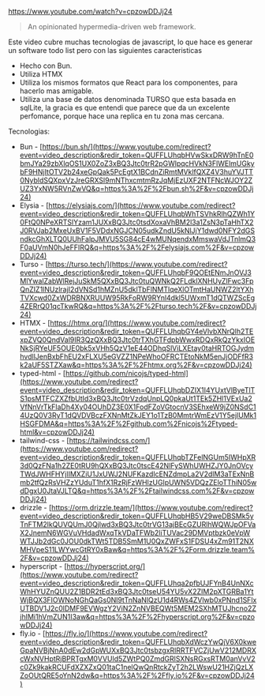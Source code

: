 https://www.youtube.com/watch?v=cpzowDDJj24

> An opinionated hypermedia-driven web framework.

Este video cubre muchas tecnologias de javascript, lo que hace es generar un software todo list pero con las siguientes caracteristicas

* Hecho con Bun.
* Utiliza HTMX
* Utiliza los mismos formatos que React para los componentes, para hacerlo mas amigable.
* Utiliza una base de datos denominada TURSO que esta basada en sqlLite, la gracia es que entendi que parece que da un excelente perfomance, porque hace una replica en tu zona mas cercana.


Tecnologias:

* Bun - [https://bun.sh/](https://www.youtube.com/redirect?event=video_description&redir_token=QUFFLUhqbHVwSkxDRW9hTnE0bmJYa29zbXlqOS1UX0ZoZ3xBQ3Jtc0trR2pGWlpqcHVkN3FlWElmUGkybF9HNjItOTV2b24xeGpQak5PcEgtX1BCdnZiRmtMVklfQXZ4V3huYVJTT0NybldSQXpxVzJreGRXSl9mNThxcmtmRzJqMjEzUXF2NTFNcWJOY2ZUZ3YxNW5RVnZwVQ&q=https%3A%2F%2Fbun.sh%2F&v=cpzowDDJj24) 
* Elysia - [https://elysiajs.com/](https://www.youtube.com/redirect?event=video_description&redir_token=QUFFLUhqbWhTSVhkRlhQZWh1Y0FtQ0NPeXRTSlYzam1JUXxBQ3Jtc0tsdXoxaVhBM2l3a1ZsN3pTaHhTX2J0RVJab2MxeUxBV1F5VDdxNGJCN05udkZndU5kNlJjY1dwd0NFY2dGSndkcGhXLTQ0UUhFalpJMVU5SG84cE4wMUNqendxMmswaVdJTnlmQ3F0aUVmN0hJeFFIRQ&q=https%3A%2F%2Felysiajs.com%2F&v=cpzowDDJj24) 
* Turso - [https://turso.tech/](https://www.youtube.com/redirect?event=video_description&redir_token=QUFFLUhqbF9QOEtENmJnOVJ3MlYwalZabWlRejJuSkM5QXxBQ3Jtc0tuQWNkQ2FLdklXNHUyZlFwc3FpQnZIZ1lNUzlrajI2dVNSd1hMZnU5dklTbFlNMTlqeXlOTmtHaUNWZ2ltYXhTVXcwd0ZxWDRBNXRUUW95RkFoRW9RYnl4dkl5UWxmT1dQTWZScEg4ZERrQ01qcTkwRQ&q=https%3A%2F%2Fturso.tech%2F&v=cpzowDDJj24) 
* HTMX - [https://htmx.org/](https://www.youtube.com/redirect?event=video_description&redir_token=QUFFLUhqbGY4eVlvbXNrQlh2TExpZVQ0QndVal9IR3QzQXxBQ3Jtc0trTXhGTFdpbWwxRDQxRkQzYkxIOENkSjRYeUF5OUE0bk5xVHh5QzV1eE44ODhqSlViLXEtay0taHRTOGJydmhvdllJenBxbFhEU2xFLXU5eGVZZ1NPeWhoOFRCTEtoNkM5enJjODFfR3k2aUF5STZXaw&q=https%3A%2F%2Fhtmx.org%2F&v=cpzowDDJj24) 
* typed-html - [https://github.com/nicojs/typed-html](https://www.youtube.com/redirect?event=video_description&redir_token=QUFFLUhqbDZIX1I4YUxtVlByeTlTS1psMTFCZXZfbUtId3xBQ3Jtc0trVzdqUnpLQ0pkaUt1TEk5ZHl1VExUa2VfNnVrTkFlaDh4Xy04OUhDZ3E0X1FodFZoVGtocnV3SEhxeW9jZ0NSdC14UzQ0V3RyT1dQVDVBczFXNnMtZkJEY1o1TzB0MmtrWmEzV1Y5ejlUMk1HSGFDMA&q=https%3A%2F%2Fgithub.com%2Fnicojs%2Ftyped-html&v=cpzowDDJj24) 
* tailwind-css - [https://tailwindcss.com/](https://www.youtube.com/redirect?event=video_description&redir_token=QUFFLUhqbTZFelNGUm5IWHpXR3d0QzFNa1h2ZE0tRU9hQXxBQ3Jtc0tscE42NlFySWhUWHZJY0JnOVcyTWdJWHFHYjlIMXZiU1JxUWJ2NUFKazdIcENZdmpLa2V2dlM3aTExNnBmb2tfQzRsVHZzYUduT1hfX1RzRjFzWHlzUGlpUWN5VDQzZEloTThiN05wdDgxU0JtaVJLTQ&q=https%3A%2F%2Ftailwindcss.com%2F&v=cpzowDDJj24) 
* drizzle - [https://orm.drizzle.team/](https://www.youtube.com/redirect?event=video_description&redir_token=QUFFLUhqbHB5V29weDBSMk5yTnFTM2lkQUVQUmJ0Qjlwd3xBQ3Jtc0trVG13ajBEcGZURlhWQWJpOFVaX2JnemN6WGVuVHdadWxqTkVDaTFWb2liTUVac29DMVptbzk0eVpWWTJJb2dGc0JOU0dkTWt5TDB5SmM1U0QxZWFxS1FDSU4xZm91T2NXMHVpeS11LWYwcGtRY0xBaw&q=https%3A%2F%2Form.drizzle.team%2F&v=cpzowDDJj24) 
* hyperscript - [https://hyperscript.org/](https://www.youtube.com/redirect?event=video_description&redir_token=QUFFLUhqa2pfbUJFYnB4UnNXcWhHYUZnQUU2Z1BDR2tEd3xBQ3Jtc0tseU54YU5vX2ZIM2pXTGRBa1YtWjBQX3FIOWNoNGhQaGs0Nl9tTnNaNlQzU1d4RWs4ZVlwb0xPNnd1SFlxUTBDV1J2c0lDMF9EVWgzY2ViN2ZnNVBEQWt5MEM2SXhMTUJhcno2ZjhIMi1hVmZUN1I3aw&q=https%3A%2F%2Fhyperscript.org%2F&v=cpzowDDJj24) 
* fly.io - [https://fly.io/](https://www.youtube.com/redirect?event=video_description&redir_token=QUFFLUhqbXdWczYwQjV6X0kweGpaNVBjNnA0dEw2dGpWUXxBQ3Jtc0tsbzgxRlRRTFVCZjUwV212MDRXcWxNVHptRjBPRTgxM0VVUld5ZWtPQ0ZmdGRlSXNsRGxsRTM0anVvV2c0Zk9kakRCUFdXZXZxQ01taC1nelQwQnRtckZyT2h2LWswU21HZjQzLXZoOUtQRE5oYnN2dw&q=https%3A%2F%2Ffly.io%2F&v=cpzowDDJj24)

